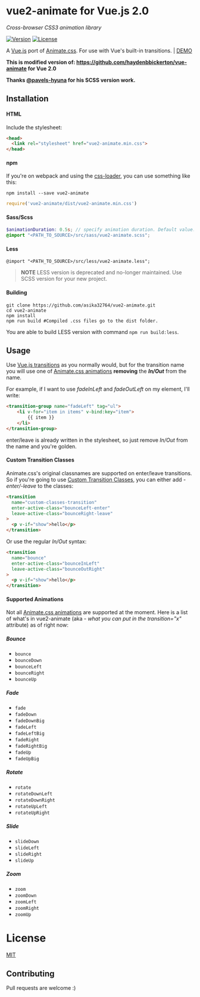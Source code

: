 # vue2-animate for Vue.js 2.0

*Cross-browser CSS3 animation library*

[![Version](https://img.shields.io/npm/v/vue2-animate.svg?style=flat-square)](https://www.npmjs.com/package/vue2-animate)
[![License](https://img.shields.io/npm/l/vue2-animate.svg?style=flat-square)](LICENSE)

A [Vue.js](http://vuejs.org/ "Vue.js") port of [Animate.css](https://github.com/daneden/animate.css "Animate.css"). For use with Vue's built-in transitions. | [DEMO](https://the-allstars.com/vue2-animate/)

**This is modified version of: https://github.com/haydenbbickerton/vue-animate for Vue 2.0**

**Thanks [@pavels-hyuna](https://github.com/pavels-hyuna) for his SCSS version work.**

## Installation
#### HTML
Include the stylesheet:

  ```html
  <head>
    <link rel="stylesheet" href="vue2-animate.min.css">
  </head>
  ```
#### npm
  If you're on webpack and using the [css-loader](https://github.com/webpack/css-loader "css loader"), you can use something like this:
  ```shell
  npm install --save vue2-animate
  ```
  ```js
  require('vue2-animate/dist/vue2-animate.min.css')
  ```

#### Sass/Scss
  
```scss
$animationDuration: 0.5s; // specify animation duration. Default value: 1s
@import "<PATH_TO_SOURCE>/src/sass/vue2-animate.scss";
```

#### Less
```less
@import "<PATH_TO_SOURCE>/src/less/vue2-animate.less";
```

> **NOTE** LESS version is deprecated and no-longer maintained. Use SCSS version for your new project.

#### Building

```shell
git clone https://github.com/asika32764/vue2-animate.git
cd vue2-animate
npm install
npm run build #Compiled .css files go to the dist folder.
```

You are able to build LESS version with command `npm run build:less`.

## Usage

  Use [Vue.js transitions](http://vuejs.org/guide/transitions.html "Vue.js Transitions") as you normally would, but for the transition name you will use one of [Animate.css animations](https://github.com/daneden/animate.css#basic-usage "animations") **removing** the ***In/Out*** from the name.

  For example, if I want to use *fadeInLeft* and *fadeOutLeft* on my element, I'll write:
```html
<transition-group name="fadeLeft" tag="ul">
    <li v-for="item in items" v-bind:key="item">
        {{ item }}
    </li>
</transition-group>
```
  enter/leave is already written in the stylesheet, so just remove *In/Out* from the name and you're golden.

#### Custom Transition Classes

Animate.css's original classnames are supported on enter/leave transitions. So if you're going to use [Custom Transition Classes](http://vuejs.org/guide/transitions.html#Custom-Transition-Classes "Custom Transition Classes"), you can either add *-enter/-leave* to the classes:

```html
<transition
  name="custom-classes-transition"
  enter-active-class="bounceLeft-enter"
  leave-active-class="bounceRight-leave"
>
  <p v-if="show">hello</p>
</transition>
```
  Or use the regular *In/Out* syntax:
  
```html
<transition
  name="bounce"
  enter-active-class="bounceInLeft"
  leave-active-class="bounceOutRight"
>
  <p v-if="show">hello</p>
</transition>
```

#### Supported Animations
  Not all [Animate.css animations](https://github.com/daneden/animate.css#basic-usage "animations") are supported at the moment. Here is a list of what's in vue2-animate (aka - *what you can put in the transition="x"* attribute) as of right now:

##### Bounce
  * `bounce`
  * `bounceDown`
  * `bounceLeft`
  * `bounceRight`
  * `bounceUp`

##### Fade
  * `fade`
  * `fadeDown`
  * `fadeDownBig`
  * `fadeLeft`
  * `fadeLeftBig`
  * `fadeRight`
  * `fadeRightBig`
  * `fadeUp`
  * `fadeUpBig`

##### Rotate
  * `rotate`
  * `rotateDownLeft`
  * `rotateDownRight`
  * `rotateUpLeft`
  * `rotateUpRight`

##### Slide
  * `slideDown`
  * `slideLeft`
  * `slideRight`
  * `slideUp`

##### Zoom
  * `zoom`
  * `zoomDown`
  * `zoomLeft`
  * `zoomRight`
  * `zoomUp`

# License

[MIT](http://opensource.org/licenses/MIT)

## Contributing

Pull requests are welcome :)
